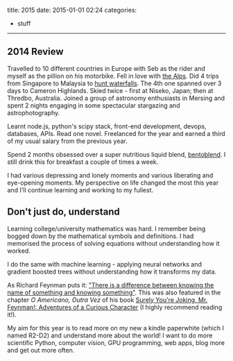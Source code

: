 title: 2015
date: 2015-01-01 02:24 
categories: 
- stuff
---

## 2014 Review
Travelled to 10 different countries in Europe with Seb as the rider and myself as the pillion on his motorbike. Fell in love with [the Alps](https://www.youtube.com/watch?v=P0FPDgKVEtw). Did 4 trips from Singapore to Malaysia to [hunt waterfalls](https://www.youtube.com/watch?v=dCJ2m0K7rVU). The 4th one spanned over 3 days to Cameron Highlands. Skied twice - first at Niseko, Japan; then at Thredbo, Australia. Joined a group of astronomy enthusiasts in Mersing and spent 2 nights engaging in some spectacular stargazing and astrophotography.

Learnt node.js, python's scipy stack, front-end development, devops, databases, APIs. Read one novel. Freelanced for the year and earned a third of my usual salary from the previous year. 

Spend 2 months obsessed over a super nutritious liquid blend, [bentoblend](alyssaquek.blogspot.sg/2014/10/bentoblend-my-diy-soylent.html). I still drink this for breakfast a couple of times a week.

I had various depressing and lonely moments and various liberating and eye-opening moments. My perspective on life changed the most this year and I'll continue learning and working to my fullest.

## Don't just do, understand
Learning college/university mathematics was hard. I remember being bogged down by the mathematical symbols and definitions. I had memorised the process of solving equations without understanding how it worked. 

I do the same with machine learning - applying neural networks and gradient boosted trees without understanding how it transforms my data.

As Richard Feynman puts it: ["There is a difference between knowing the name of something and knowing something"](http://www.haveabit.com/feynman/2). This was also featured in the chapter _O Americano, Outra Vez_ of his book [Surely You're Joking, Mr. Feynman!: Adventures of a Curious Character](http://www.goodreads.com/book/show/5544.Surely_You_re_Joking_Mr_Feynman_) (I highly recommend reading it!).

My aim for this year is to read more on my new a kindle paperwhite (which I named R2-D2) and understand more about the world! I want to do more scientific Python, computer vision, GPU programming, web apps, blog more and get out more often.
